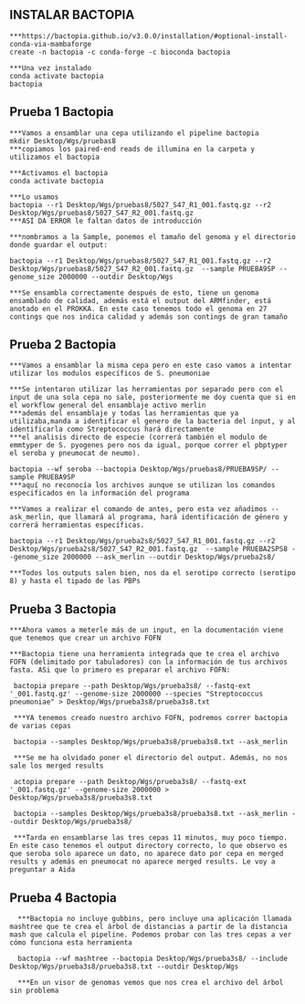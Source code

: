 
## INSTALAR BACTOPIA

    ***https://bactopia.github.io/v3.0.0/installation/#optional-install-conda-via-mambaforge
    create -n bactopia -c conda-forge -c bioconda bactopia

    ***Una vez instalado
    conda activate bactopia
    bactopia

## Prueba 1 Bactopia

    ***Vamos a ensamblar una cepa utilizando el pipeline bactopia
    mkdir Desktop/Wgs/pruebas8
    ***copiamos los paired-end reads de illumina en la carpeta y utilizamos el bactopia
    
    ***Activamos el bactopia
    conda activate bactopia
    
    ***Lo usamos
    bactopia --r1 Desktop/Wgs/pruebas8/5027_S47_R1_001.fastq.gz --r2 Desktop/Wgs/pruebas8/5027_S47_R2_001.fastq.gz 
    ***ASÍ DA ERROR le faltan datos de introducción

    ***nombramos a la Sample, ponemos el tamaño del genoma y el directorio donde guardar el output:
    
    bactopia --r1 Desktop/Wgs/pruebas8/5027_S47_R1_001.fastq.gz --r2 Desktop/Wgs/pruebas8/5027_S47_R2_001.fastq.gz  --sample PRUEBA9SP --genome_size 2000000 --outdir Desktop/Wgs

    ***Se ensambla correctamente después de esto, tiene un genoma ensamblado de calidad, además está el output del ARMfinder, está anotado en el PROKKA. En este caso tenemos todo el genoma en 27 contings que nos indica calidad y además son contings de gran tamaño

## Prueba 2 Bactopia

    ***Vamos a ensamblar la misma cepa pero en este caso vamos a intentar utilizar los modulos específicos de S. pneumoniae

    ***Se intentaron utilizar las herramientas por separado pero con el input de una sola cepa no sale, posteriormente me doy cuenta que si en el workflow general del ensamblaje activo merlin
    ***además del ensamblaje y todas las herramientas que ya utilizaba,manda a identificar el genero de la bacteria del input, y al identificarla como Streptococcus hará directamente 
    ***el analisis directo de especie (correrá también el modulo de emmtyper de S. pyogenes pero nos da igual, porque correr el pbptyper el seroba y pneumocat de neumo).

    bactopia --wf seroba --bactopia Desktop/Wgs/pruebas8/PRUEBA9SP/ --sample PRUEBA9SP 
    ***aquí no reconocía los archivos aunque se utilizan los comandos especificados en la información del programa

    ***Vamos a realizar el comando de antes, pero esta vez añadimos --ask_merlin, que llamará al programa, hará identificación de género y correrá herramientas específicas.

    bactopia --r1 Desktop/Wgs/prueba2s8/5027_S47_R1_001.fastq.gz --r2 Desktop/Wgs/prueba2s8/5027_S47_R2_001.fastq.gz  --sample PRUEBA2SPS8 --genome_size 2000000 --ask_merlin --outdir Desktop/Wgs/prueba2s8/

    ***Todos los outputs salen bien, nos da el serotipo correcto (serotipo 8) y hasta el tipado de las PBPs

## Prueba 3 Bactopia

    ***Ahora vamos a meterle más de un input, en la documentación viene que tenemos que crear un archivo FOFN

    ***Bactopia tiene una herramienta integrada que te crea el archivo FOFN (delimitado por tabuladores) con la información de tus archivos fasta. ASi que lo primero es preparar el archivo FOFN:

     bactopia prepare --path Desktop/Wgs/prueba3s8/ --fastq-ext '_001.fastq.gz' --genome-size 2000000 --species "Streptococcus pneumoniae" > Desktop/Wgs/prueba3s8/prueba3s8.txt

     ***YA tenemos creado nuestro archivo FOFN, podremos correr bactopia de varias cepas

     bactopia --samples Desktop/Wgs/prueba3s8/prueba3s8.txt --ask_merlin

     ***Se me ha olvidado poner el directorio del output. Además, no nos sale los merged results

     actopia prepare --path Desktop/Wgs/prueba3s8/ --fastq-ext '_001.fastq.gz' --genome-size 2000000 > Desktop/Wgs/prueba3s8/prueba3s8.txt

     bactopia --samples Desktop/Wgs/prueba3s8/prueba3s8.txt --ask_merlin --outdir Desktop/Wgs/prueba3s8/

     ***Tarda en ensamblarse las tres cepas 11 minutos, muy poco tiempo. En este caso tenemos el output directory correcto, lo que observo es que seroba solo aparece un dato, no aparece dato por cepa en merged results y además en pneumocat no aparece merged results. Le voy a preguntar a Aida


## Prueba 4 Bactopia


      ***Bactopia no incluye gubbins, pero incluye una aplicación llamada mashtree que te crea el árbol de distancias a partir de la distancia mash que calcula el pipeline. Podemos probar con las tres cepas a ver cómo funciona esta herramienta
      
      bactopia --wf mashtree --bactopia Desktop/Wgs/prueba3s8/ --include Desktop/Wgs/prueba3s8/prueba3s8.txt --outdir Desktop/Wgs
      
      ***En un visor de genomas vemos que nos crea el archivo del árbol sin problema 



     




    
